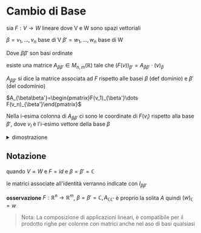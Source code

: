 # Cambio di Base

sia $F:V\to W$ lineare dove V e W sono spazi vettoriali

$\beta={v_1,\dots,v_n}$ base di V
$\beta'={w_1,\dots,w_n}$ base di W

Dove $\beta\beta'$ son basi ordinate

esiste una matrice $A_{\beta\beta'}\in M_{n,m}(\mathbb{R})$ tale che $(F(v))_{\beta'}=A_{\beta\beta'} \cdot (v)_\beta$


$A_{\beta\beta'}$ si dice la matrice associata ad $F$ rispetto alle basei $\beta$ (def dominio) e $\beta'$ (del codominio)

$A_{\beta\beta'}=\begin{pmatrix}F(v_1)_{\beta'}\dots F(v_n)_{\beta'}\end{pmatrix}$

Nella i-esima colonna di $A_{\beta\beta'}$ ci sono le coordinate di $F(v_i)$ rispetto alla base $\beta'$, dove $v_i$ è l'i-esimo vettore della base $\beta$

<details>
<summary>
dimostrazione
</summary>

TODO:

</details>

## Notazione

quando $V=W$ e $F=id$ e $\beta=\beta'=\mathbb{C}$

le matrici associate all'identità verranno indicate con $I_{\beta\beta'}$


**osservazione** $F:\mathbb{R}^n\to\mathbb{R}^m$, $\beta=\beta'=\mathbb{C}, A_{\mathbb{C}\mathbb{C}'}$ è proprio la solita $A$
quindi $(w)_{\mathbb{C}}=w$


> Nota: La composizione di applicazioni lineari, è compatibile per il prodotto righe per colonne con matrici anche nel aso di basi qualsiasi
> 
